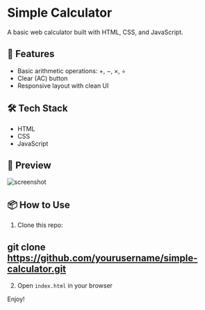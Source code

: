 # Simple Calculator

A basic web calculator built with HTML, CSS, and JavaScript.

## 🚀 Features

- Basic arithmetic operations: +, −, ×, ÷
- Clear (AC) button
- Responsive layout with clean UI

## 🛠️ Tech Stack

- HTML
- CSS
- JavaScript

## 📸 Preview

![screenshot](preview.png)

## 📦 How to Use

1. Clone this repo:

## git clone https://github.com/yourusername/simple-calculator.git

2. Open `index.html` in your browser

Enjoy!
